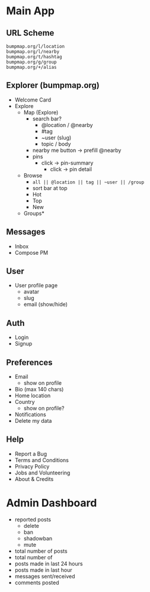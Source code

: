 # Main App

## URL Scheme

```
bumpmap.org/l/location
bumpmap.org/l/nearby
bumpmap.org/t/hashtag
bumpmap.org/g/group
bumpmap.org/+/alias
```

## Explorer (bumpmap.org)

- Welcome Card
- Explore
  - Map (Explore)
    - search bar?
      - @location / @nearby
      - #tag
      - ~user (slug)
      - topic / body
    - nearby me button -> prefill @nearby
    - pins
      - click -> pin-summary
        - click -> pin detail
  - Browse
    - `all || @location || tag || ~user || /group`
    - sort bar at top
    - Hot
    - Top
    - New
  - Groups\*

## Messages

- Inbox
- Compose PM

## User

- User profile page
  - avatar
  - slug
  - email (show/hide)

## Auth

- Login
- Signup

## Preferences

- Email
  - show on profile
- Bio (max 140 chars)
- Home location
- Country
  - show on profile?
- Notifications
- Delete my data

## Help

- Report a Bug
- Terms and Conditions
- Privacy Policy
- Jobs and Volunteering
- About & Credits

# Admin Dashboard

- reported posts
  - delete
  - ban
  - shadowban
  - mute
- total number of posts
- total number of
- posts made in last 24 hours
- posts made in last hour
- messages sent/received
- comments posted
